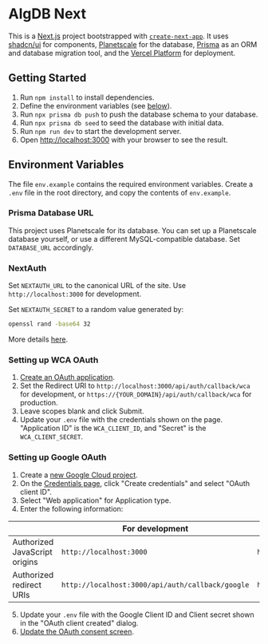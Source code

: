 # AlgDB Next

This is a [Next.js](https://nextjs.org/) project bootstrapped with [`create-next-app`](https://github.com/vercel/next.js/tree/canary/packages/create-next-app). It uses [shadcn/ui](https://ui.shadcn.com/) for components, [Planetscale](https://planetscale.com/) for the database, [Prisma](https://www.prisma.io/) as an ORM and database migration tool, and the [Vercel Platform](https://vercel.com/) for deployment.

## Getting Started

1. Run `npm install` to install dependencies.
1. Define the environment variables (see [below](#environment-variables)).
1. Run `npx prisma db push` to push the database schema to your database.
1. Run `npx prisma db seed` to seed the database with initial data.
1. Run `npm run dev` to start the development server.
1. Open [http://localhost:3000](http://localhost:3000) with your browser to see the result.

## Environment Variables

The file `env.example` contains the required environment variables.
Create a `.env` file in the root directory, and copy the contents of `env.example`.

### Prisma Database URL

This project uses Planetscale for its database. You can set up a Planetscale database yourself, or use a different MySQL-compatible database. Set `DATABASE_URL` accordingly.

### NextAuth

Set `NEXTAUTH_URL` to the canonical URL of the site. Use `http://localhost:3000` for development.

Set `NEXTAUTH_SECRET` to a random value generated by:

```bash
openssl rand -base64 32
```

More details [here](https://next-auth.js.org/configuration/options#environment-variables).

### Setting up WCA OAuth

1. [Create an OAuth application](https://www.worldcubeassociation.org/oauth/applications/new).
2. Set the Redirect URI to `http://localhost:3000/api/auth/callback/wca` for development, or `https://{YOUR_DOMAIN}/api/auth/callback/wca` for production.
3. Leave scopes blank and click Submit.
4. Update your `.env` file with the credentials shown on the page. "Application ID" is the `WCA_CLIENT_ID`, and "Secret" is the `WCA_CLIENT_SECRET`.

### Setting up Google OAuth

1. Create a [new Google Cloud project](https://developers.google.com/workspace/guides/create-project).
2. On the [Credentials page](https://console.cloud.google.com/apis/credentials), click "Create credentials" and select "OAuth client ID".
3. Select "Web application" for Application type.
4. Enter the following information:

|                               | For development                                  | For production                                   |
| ----------------------------- | ------------------------------------------------ | ------------------------------------------------ |
| Authorized JavaScript origins | `http://localhost:3000`                          | `https://{YOUR_DOMAIN}`                          |
| Authorized redirect URIs      | `http://localhost:3000/api/auth/callback/google` | `https://{YOUR_DOMAIN}/api/auth/callback/google` |

5. Update your `.env` file with the Google Client ID and Client secret shown in the "OAuth client created" dialog.
6. [Update the OAuth consent screen](https://console.cloud.google.com/apis/credentials/consent).
